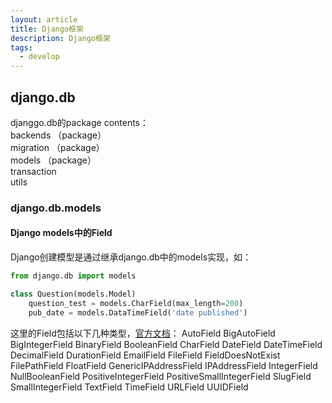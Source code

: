 ```yaml
---
layout: article 
title: Django框架
description: Django框架
tags:
  - develop
---
```

## django.db
djanggo.db的package contents：  
backends （package）  
migration （package）  
models （package）  
transaction  
utils

### django.db.models
#### Django models中的Field
Django创建模型是通过继承django.db中的models实现，如：
```python
from django.db import models

class Question(models.Model)
    question_test = models.CharField(max_length=200)
    pub_date = models.DataTimeField('date published')
```
这里的Field包括以下几种类型，[官方文档](https://docs.djangoproject.com/zh-hans/2.2/ref/models/fields/#model-field-types)：
AutoField
BigAutoField
BigIntegerField
BinaryField
BooleanField
CharField
DateField
DateTimeField
DecimalField
DurationField
EmailField
FileField
FieldDoesNotExist
FilePathField
FloatField
GenericIPAddressField
IPAddressField
IntegerField
NullBooleanField
PositiveIntegerField
PositiveSmallIntegerField
SlugField
SmallIntegerField
TextField
TimeField
URLField
UUIDField
